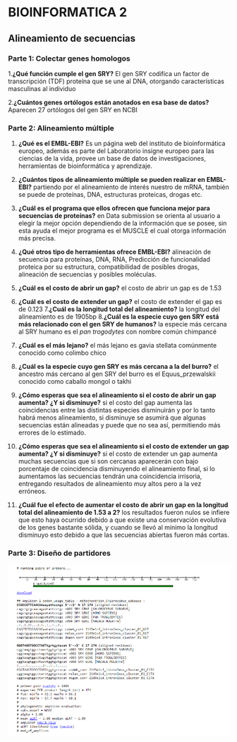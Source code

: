 # BIOINFORMATICA 2 
## Alineamiento de secuencias 

### Parte 1: Colectar genes homologos
1.__¿Qué función cumple el gen SRY?__ El gen SRY codifica un factor de transcripción (TDF) proteína que se une al DNA, otorgando características masculinas al individuo

2.__¿Cuántos genes ortólogos están anotados en esa base de datos?__ Aparecen 27 ortólogos del gen SRY en NCBI


### Parte 2: Alineamiento múltiple
1. __¿Qué es el EMBL-EBI?__  Es un página web del instituto de bioinformática europeo, además es parte del Laboratorio insigne europeo para las ciencias de la vida, provee un base de datos de investigaciones, herramientas de bioinformática y aprendizaje.
2. __¿Cuántos tipos de alineamiento múltiple se pueden realizar en EMBL-EBI?__ partiendo por el alineamiento de interés nuestro de mRNA, también se puede de proteínas, DNA, estructuras proteicas, drogas etc.
3. __¿Cuál es el programa que ellos ofrecen que funciona mejor para secuencias de proteínas?__ en Data submission se orienta al usuario a elegir la mejor opción dependiendo de la información que se posee, sin esta ayuda el mejor programa es el MUSCLE el cual otorga información más precisa.
4. __¿Qué otros tipo de herramientas ofrece EMBL-EBI?__ alineación de secuencia para proteínas, DNA, RNA, Predicción de funcionalidad proteica por su estructura, compatibilidad de posibles drogas, alineación de secuencias y posibles moléculas. 
5. __¿Cuál es el costo de abrir un gap?__  el costo de abrir un gap es de 1.53
6. __¿Cuál es el costo de extender un gap?__ el costo de extender el gap es de 0.123
7.__¿Cuál es la longitud total del alineamiento?__  la longitud del alineamiento es de 1905bp 
8.__¿Cuál es la especie cuyo gen SRY está más relacionado con el gen SRY de humanos?__ la especie más cercana al SRY humano es el _pan trogodytes_ con nombre común chimpancé
9. __¿Cuál es el más lejano?__ el más lejano es gavia stellata comúnmente conocido como colimbo chico
10. __¿Cuál es la especie cuyo gen SRY es más cercana a la del burro?__ el ancestro más cercano al gen SRY del burro es el Equus_przewalskii conocido como caballo mongol o takhi
11. __¿Cómo esperas que sea el alineamiento si el costo de abrir un gap aumenta? ¿Y si disminuye?__ si el costo del gap aumenta las coincidencias entre las distintas especies disminuirán y por lo tanto habrá menos alineamiento, si disminuye se asumirá que algunas secuencias están alineadas y puede que no sea así, permitiendo más errores de lo estimado.
12. __¿Cómo esperas que sea el alineamiento si el costo de extender un gap aumenta? ¿Y si disminuye?__ si el costo de extender un gap aumenta muchas secuencias que si son cercanas aparecerán con bajo porcentaje de coincidencia disminuyendo el alineamiento final, si lo aumentamos las secuencias tendrán una coincidencia irrisoria, entregando resultados de alineamiento muy altos pero a la vez erróneos.

13. __¿Cuál fue el efecto de aumentar el costo de abrir un gap en la longitud total del alineamiento de 1.53 a 2?__ los resultados fueron nulos se infiere que esto haya ocurrido debido a que existe una conservación evolutiva de los genes bastante sólida, y cuando se llevó al mínimo la longitud disminuyo esto debido a que las secuencias abiertas fueron más cortas.
 ### Parte 3: Diseño de partidores

 
 ![BIOINF-2](PRIMERS.PNG)
